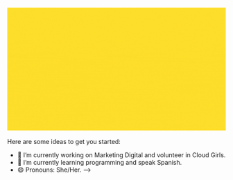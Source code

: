 
<a href="https://www.linkedin.com/in/louise-andrade/"><img align=”left” src="louiseandrade.gif"/></a>

Here are some ideas to get you started:

- 🔭 I’m currently working on Marketing Digital and volunteer in Cloud Girls.
- 🌱 I’m currently learning programming and speak Spanish.
- 😄 Pronouns: She/Her.
-->
